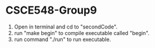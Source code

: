 # CSCE548-Group9

1. Open in terminal and cd to "secondCode".
2. run "make begin" to compile executable called "begin".
3. run command "./run" to run executable.
